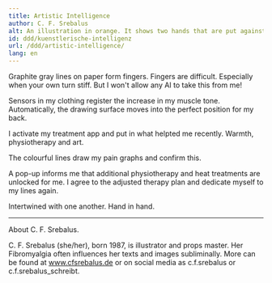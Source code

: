 ```yaml
---
title: Artistic Intelligence
author: C. F. Srebalus
alt: An illustration in orange. It shows two hands that are put against each other. The right hand is drawn anatomically human, the left resembles a jointed doll. Where the hands meet, there is a line mapping spikes like the pain graphs mentioned in the text.
id: ddd/kuenstlerische-intelligenz
url: /ddd/artistic-intelligence/
lang: en
---
```


Graphite gray lines on paper form fingers. Fingers are difficult. Especially when your own turn stiff. But I won't allow any AI to take this from me!

Sensors in my clothing register the increase in my muscle tone. Automatically, the drawing surface moves into the perfect position for my back.

I activate my treatment app and put in what helpted me recently. Warmth, physiotherapy and art. 

The colourful lines draw my pain graphs and confirm this. 

A pop-up informs me that additional physiotherapy and heat treatments are unlocked for me. I agree to the adjusted therapy plan and dedicate myself to my lines again. 

Intertwined with one another. Hand in hand.

---

About C. F. Srebalus.

C. F. Srebalus (she/her), born 1987, is illustrator and props master. Her Fibromyalgia often influences her texts and images subliminally.
More can be found at www.cfsrebalus.de or on social media as c.f.srebalus or c.f.srebalus_schreibt.
